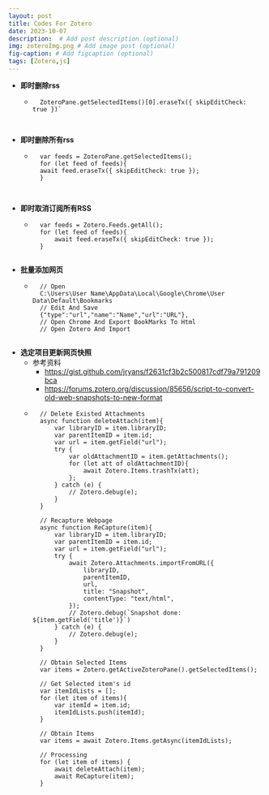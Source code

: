 ```yaml
---
layout: post
title: Codes For Zotero
date: 2023-10-07
description:  # Add post description (optional)
img: zoteroImg.png # Add image post (optional)
fig-caption: # Add figcaption (optional)
tags: [Zotero,js]
---
```



- **即时删除rss**
    - ```
        ZoteroPane.getSelectedItems()[0].eraseTx({ skipEditCheck: true })`
    ```


- **即时删除所有rss**
    - ```
        var feeds = ZoteroPane.getSelectedItems();
        for (let feed of feeds){
        await feed.eraseTx({ skipEditCheck: true });
        }
    ```


- **即时取消订阅所有RSS**
    - ```
        var feeds = Zotero.Feeds.getAll();
        for (let feed of feeds){
            await feed.eraseTx({ skipEditCheck: true });
        }
    ```

- **批量添加网页**
    - ```
        // Open
        C:\Users\User Name\AppData\Local\Google\Chrome\User Data\Default\Bookmarks
        // Edit And Save
        {"type":"url","name":"Name","url":"URL"},
        // Open Chrome And Export BookMarks To Html
        // Open Zotero And Import
    ```

- **选定项目更新网页快照**
    - 参考资料
        - https://gist.github.com/jryans/f2631cf3b2c500817cdf79a791209bca
        - https://forums.zotero.org/discussion/85656/script-to-convert-old-web-snapshots-to-new-format
    - ```
        // Delete Existed Attachments
        async function deleteAttach(item){
            var libraryID = item.libraryID;
            var parentItemID = item.id;
            var url = item.getField("url");
            try {
                var oldAttachmentID = item.getAttachments();
                for (let att of oldAttachmentID){
                    await Zotero.Items.trashTx(att); 
                };
            } catch (e) {
                // Zotero.debug(e);
            }
        }

        // Recapture Webpage
        async function ReCapture(item){
            var libraryID = item.libraryID;
            var parentItemID = item.id;
            var url = item.getField("url");
            try {
                await Zotero.Attachments.importFromURL({
                    libraryID,
                    parentItemID,
                    url,
                    title: "Snapshot",
                    contentType: "text/html",
                });
                // Zotero.debug(`Snapshot done: ${item.getField('title')}`)
            } catch (e) {
                // Zotero.debug(e);
            }
        }

        // Obtain Selected Items
        var items = Zotero.getActiveZoteroPane().getSelectedItems();

        // Get Selected item's id
        var itemIdLists = [];
        for (let item of items){
            var itemId = item.id;
            itemIdLists.push(itemId);
        }

        // Obtain Items
        var items = await Zotero.Items.getAsync(itemIdLists);

        // Processing
        for (let item of items) {
            await deleteAttach(item);
            await ReCapture(item);
        }
    ```








